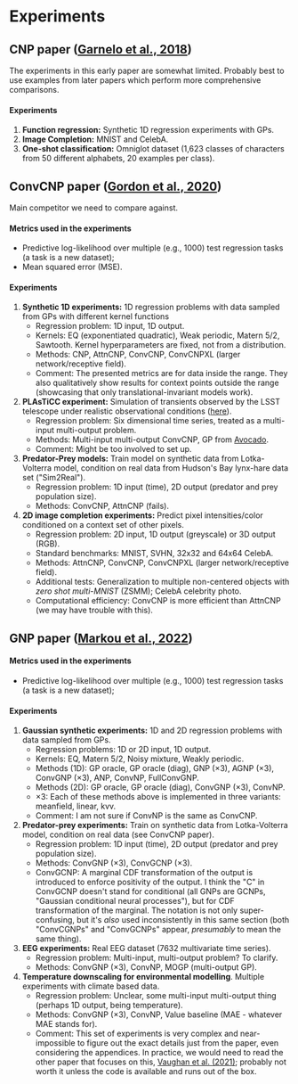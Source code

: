 # Experiments

## CNP paper ([Garnelo et al., 2018](https://arxiv.org/abs/1807.01613))

The experiments in this early paper are somewhat limited. Probably best to use examples from later papers which perform more comprehensive comparisons.

#### Experiments

1. **Function regression:** Synthetic 1D regression experiments with GPs.
2. **Image Completion:** MNIST and CelebA.
3. **One-shot classification:** Omniglot dataset (1,623 classes of characters from 50 different alphabets, 20 examples per class).


## ConvCNP paper ([Gordon et al., 2020](https://arxiv.org/abs/1910.13556))

Main competitor we need to compare against.

#### Metrics used in the experiments
- Predictive log-likelihood over multiple (e.g., 1000) test regression tasks (a task is a new dataset);
- Mean squared error (MSE).

#### Experiments

1. **Synthetic 1D experiments:** 1D regression problems with data sampled from GPs with different kernel functions
   - Regression problem: 1D input, 1D output.
   - Kernels: EQ (exponentiated quadratic), Weak periodic, Matern 5/2, Sawtooth. Kernel hyperparameters are fixed, not from a distribution.
   - Methods: CNP, AttnCNP, ConvCNP, ConvCNPXL (larger network/receptive field).
   - Comment: The presented metrics are for data inside the range. They also qualitatively show results for context points outside the range (showcasing that only translational-invariant models work).
2. **PLAsTiCC experiment:** Simulation of transients observed by the LSST telescope under realistic observational conditions ([here](https://www.kaggle.com/c/PLAsTiCC-2018)).
   - Regression problem: Six dimensional time series, treated as a multi-input multi-output problem.
   - Methods: Multi-input multi-output ConvCNP, GP from [Avocado](https://www.kaggle.com/c/PLAsTiCC-2018).
   - Comment: Might be too involved to set up.
3. **Predator-Prey models:** Train model on synthetic data from Lotka-Volterra model, condition on real data from Hudson's Bay lynx-hare data set ("Sim2Real").
   - Regression problem: 1D input (time), 2D output (predator and prey population size).
   - Methods: ConvCNP, AttnCNP (fails).
4. **2D image completion experiments:** Predict pixel intensities/color conditioned on a context set of other pixels.
   - Regression problem: 2D input, 1D output (greyscale) or 3D output (RGB).
   - Standard benchmarks: MNIST, SVHN, 32x32 and 64x64 CelebA.
   - Methods: AttnCNP, ConvCNP, ConvCNPXL (larger network/receptive field).
   - Additional tests: Generalization to multiple non-centered objects with *zero shot multi-MNIST* (ZSMM); CelebA celebrity photo.
   - Computational efficiency: ConvCNP is more efficient than AttnCNP (we may have trouble with this).

## GNP paper ([Markou et al., 2022](https://arxiv.org/abs/2203.08775))

#### Metrics used in the experiments
- Predictive log-likelihood over multiple (e.g., 1000) test regression tasks (a task is a new dataset);

#### Experiments

1. **Gaussian synthetic experiments:** 1D and 2D regression problems with data sampled from GPs.
   - Regression problems: 1D or 2D input, 1D output.
   - Kernels: EQ, Matern 5/2, Noisy mixture, Weakly periodic. 
   - Methods (1D): GP oracle, GP oracle (diag), GNP ($\times 3$), AGNP ($\times 3$), ConvGNP ($\times 3$), ANP, ConvNP, FullConvGNP.
   - Methods (2D): GP oracle, GP oracle (diag), ConvGNP ($\times 3$), ConvNP.
   - $\times 3$: Each of these methods above is implemented in three variants: meanfield, linear, kvv.
   - Comment: I am not sure if ConvNP is the same as ConvCNP.
2. **Predator-prey experiments:** Train on synthetic data from Lotka-Volterra model, condition on real data (see ConvCNP paper).
   - Regression problem: 1D input (time), 2D output (predator and prey population size).
   - Methods: ConvGNP ($\times 3$), ConvGCNP ($\times 3$).
   - ConvGCNP: A marginal CDF transformation of the output is introduced to enforce positivity of the output. I think the "C" in ConvGCNP doesn't stand for conditional (all GNPs are GCNPs, "Gaussian conditional neural processes"), but for CDF transformation of the marginal. The notation is not only super-confusing, but it's *also* used inconsistently in this same section (both "ConvCGNPs" and "ConvGCNPs" appear, *presumably* to mean the same thing).
3. **EEG experiments:** Real EEG dataset (7632 multivariate time series).
   - Regression problem: Multi-input, multi-output problem? To clarify.
   - Methods: ConvGNP ($\times 3$), ConvNP, MOGP (multi-output GP).
4. **Temperature downscaling for environmental modelling**. Multiple experiments with climate based data.
   - Regression problem: Unclear, some multi-input multi-output thing (perhaps 1D output, being temperature).
   - Methods: ConvGNP ($\times 3$), ConvNP, Value baseline (MAE - whatever MAE stands for).
   - Comment: This set of experiments is very complex and near-impossible to figure out the exact details just from the paper, even considering the appendices. In practice, we would need to read the other paper that focuses on this, [Vaughan et al. (2021)](https://arxiv.org/abs/2101.07950); probably not worth it unless the code is available and runs out of the box.

   
